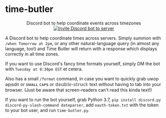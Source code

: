 # time-butler

<p align="center">
    Discord bot to help coordinate events across timezones
    <a href="https://discord.com/api/oauth2/authorize?client_id=885905884650274857&permissions=0&scope=bot%20applications.commands">
        <img src="https://img.shields.io/badge/Discord-Invite%20bot%20to%20server-5865F2"
            alt="Invite Discord bot to server"></a>
</p>

A Discord bot to help coordinate times across servers. Simply summon with `/when Tomorrow at 2pm`, or any other natural-language query (in almost any language, too!) and Time Butler will return with a response which displays correctly in all time zones.

If you want to use Discord's fancy time formats yourself, simply DM the bot with `Tuesday at 8:30pm EST` et cetera.

Also has a small `/format` command, in case you want to quickly grab uʍop ǝpᴉsdn or sᴍᴀʟʟ ᴄᴀᴘs or 𝕕𝕠𝕦𝕓𝕝𝕖-𝕤𝕥𝕣𝕦𝕔𝕜 text without having to tab into your browser. (Just be aware that screen-readers can't read this kinda text!)

If you want to run the bot yourself, grab Python 3.7, `pip install discord.py discord-py-slash-command dateparser`, add `oauth-token.txt` with the token to your bot user, and run `time-butler.py`.